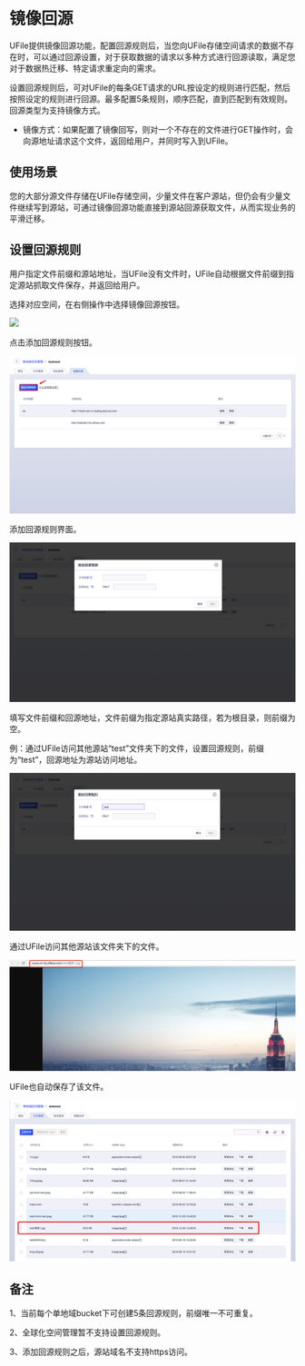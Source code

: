 # 镜像回源

UFile提供镜像回源功能，配置回源规则后，当您向UFile存储空间请求的数据不存在时，可以通过回源设置，对于获取数据的请求以多种方式进行回源读取，满足您对于数据热迁移、特定请求重定向的需求。

设置回源规则后，可对UFile的每条GET请求的URL按设定的规则进行匹配，然后按照设定的规则进行回源。最多配置5条规则，顺序匹配，直到匹配到有效规则。回源类型为支持镜像方式。

* 镜像方式：如果配置了镜像回写，则对一个不存在的文件进行GET操作时，会向源地址请求这个文件，返回给用户，并同时写入到UFile。

## 使用场景

您的大部分源文件存储在UFile存储空间，少量文件在客户源站，但仍会有少量文件继续写到源站，可通过镜像回源功能直接到源站回源获取文件，从而实现业务的平滑迁移。

## 设置回源规则

用户指定文件前缀和源站地址，当UFile没有文件时，UFile自动根据文件前缀到指定源站抓取文件保存，并返回给用户。

选择对应空间，在右侧操作中选择镜像回源按钮。

![](/images/guide/镜像回源.png)

点击添加回源规则按钮。

![](/images/guide/点击回源规则v4.png)

添加回源规则界面。

![](/images/guide/添加回源规则界面v4.png)

填写文件前缀和回源地址，文件前缀为指定源站真实路径，若为根目录，则前缀为空。

例：通过UFile访问其他源站“test”文件夹下的文件，设置回源规则，前缀为“test”，回源地址为源站访问地址。

![](/images/guide/设置前缀为test.png)

通过UFile访问其他源站该文件夹下的文件。

![](/images/访问源站文件.jpg)

UFile也自动保存了该文件。

![](/images/guide/镜像下载-文件列表v4.png)


## 备注

1、当前每个单地域bucket下可创建5条回源规则，前缀唯一不可重复。

2、全球化空间管理暂不支持设置回源规则。

3、添加回源规则之后，源站域名不支持https访问。
